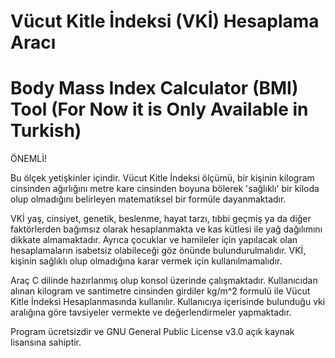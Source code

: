 # Vücut Kitle İndeksi (VKİ) Hesaplama Aracı
#
# Body Mass Index Calculator (BMI) Tool (For Now it is Only Available in Turkish)







ÖNEMLİ!

Bu ölçek yetişkinler içindir. Vücut Kitle İndeksi ölçümü, bir kişinin kilogram
cinsinden ağırlığını metre kare	cinsinden boyuna bölerek 'sağlıklı' bir kiloda
olup olmadığını belirleyen matematiksel	bir formüle dayanmaktadır.

VKİ yaş, cinsiyet, genetik, beslenme, hayat tarzı, tıbbi geçmiş ya da diğer
faktörlerden bağımsız olarak hesaplanmakta ve kas kütlesi ile yağ dağılımını
dikkate almamaktadır. Ayrıca çocuklar ve hamileler için yapılacak olan
hesaplamaların isabetsiz olabileceği göz önünde bulundurulmalıdır.
VKİ, kişinin sağlıklı olup olmadığına karar vermek için kullanılmamalıdır.




Araç C dilinde hazırlanmış olup konsol üzerinde çalışmaktadır. Kullanıcıdan alınan kilogram ve santimetre cinsinden girdiler kg/m^2 formulü ile Vücut Kitle İndeksi Hesaplanmasında kullanılır.
Kullanıcıya içerisinde bulunduğu vki aralığına göre tavsiyeler vermekte ve değerlendirmeler yapmaktadır.

Program ücretsizdir ve GNU General Public License v3.0 açık kaynak lisansına sahiptir.

